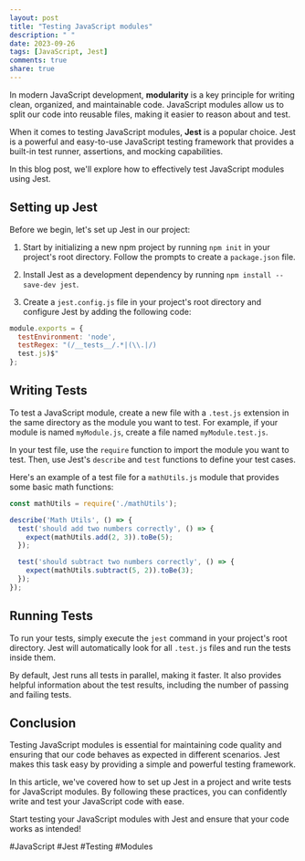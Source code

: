 ```yaml
---
layout: post
title: "Testing JavaScript modules"
description: " "
date: 2023-09-26
tags: [JavaScript, Jest]
comments: true
share: true
---
```


In modern JavaScript development, **modularity** is a key principle for writing clean, organized, and maintainable code. JavaScript modules allow us to split our code into reusable files, making it easier to reason about and test.

When it comes to testing JavaScript modules, **Jest** is a popular choice. Jest is a powerful and easy-to-use JavaScript testing framework that provides a built-in test runner, assertions, and mocking capabilities.

In this blog post, we'll explore how to effectively test JavaScript modules using Jest.

## Setting up Jest

Before we begin, let's set up Jest in our project:

1. Start by initializing a new npm project by running `npm init` in your project's root directory. Follow the prompts to create a `package.json` file.

2. Install Jest as a development dependency by running `npm install --save-dev jest`.

3. Create a `jest.config.js` file in your project's root directory and configure Jest by adding the following code:

```javascript
module.exports = {
  testEnvironment: 'node',
  testRegex: "(/__tests__/.*|(\\.|/)
  test.js)$"
};
```

## Writing Tests

To test a JavaScript module, create a new file with a `.test.js` extension in the same directory as the module you want to test. For example, if your module is named `myModule.js`, create a file named `myModule.test.js`.

In your test file, use the `require` function to import the module you want to test. Then, use Jest's `describe` and `test` functions to define your test cases.

Here's an example of a test file for a `mathUtils.js` module that provides some basic math functions:

```javascript
const mathUtils = require('./mathUtils');

describe('Math Utils', () => {
  test('should add two numbers correctly', () => {
    expect(mathUtils.add(2, 3)).toBe(5);
  });

  test('should subtract two numbers correctly', () => {
    expect(mathUtils.subtract(5, 2)).toBe(3);
  });
});
```

## Running Tests

To run your tests, simply execute the `jest` command in your project's root directory. Jest will automatically look for all `.test.js` files and run the tests inside them.

By default, Jest runs all tests in parallel, making it faster. It also provides helpful information about the test results, including the number of passing and failing tests.

## Conclusion

Testing JavaScript modules is essential for maintaining code quality and ensuring that our code behaves as expected in different scenarios. Jest makes this task easy by providing a simple and powerful testing framework.

In this article, we've covered how to set up Jest in a project and write tests for JavaScript modules. By following these practices, you can confidently write and test your JavaScript code with ease.

Start testing your JavaScript modules with Jest and ensure that your code works as intended!

\#JavaScript \#Jest #Testing #Modules